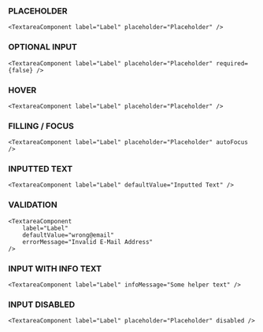 ### PLACEHOLDER

```tsx
<TextareaComponent label="Label" placeholder="Placeholder" />
```

### OPTIONAL INPUT

```tsx
<TextareaComponent label="Label" placeholder="Placeholder" required={false} />
```

### HOVER

```tsx { "props": { "className": "checks" } }
<TextareaComponent label="Label" placeholder="Placeholder" />
```

### FILLING / FOCUS

```tsx
<TextareaComponent label="Label" placeholder="Placeholder" autoFocus />
```

### INPUTTED TEXT

```tsx
<TextareaComponent label="Label" defaultValue="Inputted Text" />
```

### VALIDATION

```tsx
<TextareaComponent
    label="Label"
    defaultValue="wrong@email"
    errorMessage="Invalid E-Mail Address"
/>
```

### INPUT WITH INFO TEXT

```tsx
<TextareaComponent label="Label" infoMessage="Some helper text" />
```

### INPUT DISABLED

```tsx
<TextareaComponent label="Label" placeholder="Placeholder" disabled />
```
